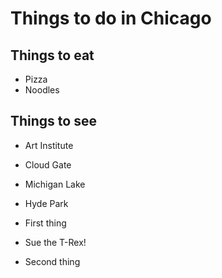 # Things to do in Chicago

## Things to eat
- Pizza
- Noodles

## Things to see

- Art Institute
- Cloud Gate
- Michigan Lake
- Hyde Park

 - First thing
 - Sue the T-Rex!
 - Second thing